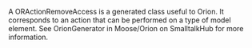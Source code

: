 A ORActionRemoveAccess is a generated class useful to Orion. It corresponds to an action that can be performed on a type of model element. See OrionGenerator in Moose/Orion on SmalltalkHub for more information.